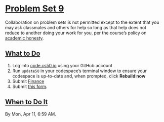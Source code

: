 # [Problem Set 9](https://cs50.harvard.edu/college/2022/spring/psets/9/#problem-set-9)

Collaboration on problem sets is not permitted except to the extent that you may ask  classmates and others for help so long as that help does not reduce to  another doing your work for you, per the course’s policy on [academic honesty](https://cs50.harvard.edu/college/2022/spring/syllabus/#academic-honesty).

## [What to Do](https://cs50.harvard.edu/college/2022/spring/psets/9/#what-to-do)

1. Log into [code.cs50.io](https://code.cs50.io) using your GitHub account
2. Run `update50` in your codespace’s terminal window to ensure your codespace is up-to-date and, when prompted, click **Rebuild now**
3. Submit [Finance](https://cs50.harvard.edu/college/2022/spring/psets/9/finance/)
4. Submit [this form](https://forms.cs50.io/ade0009b-f5ea-46d5-800f-d3b33fd34086).

## [When to Do It](https://cs50.harvard.edu/college/2022/spring/psets/9/#when-to-do-it)

By Mon, Apr 11, 6:59 AM.